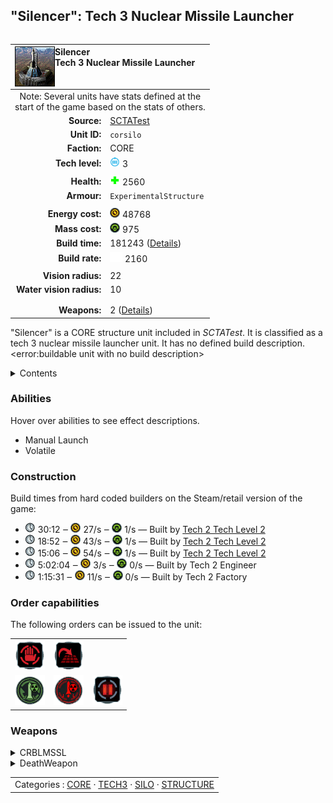 "Silencer": Tech 3 Nuclear Missile Launcher
----
<table align="right">
    <thead>
        <tr>
            <th align="left" colspan="2">
                <img align="left" title="Silencer unit icon" src="icons/units/CORSILO_icon.png" />Silencer<br />Tech 3 Nuclear Missile Launcher
            </th>
        </tr>
    </thead>
    <tbody>
        <tr><td align="center" colspan="2">Note: Several units have stats defined at the<br />start of the game based on the stats of others.</td></tr>
        <tr>
            <td align="right"><strong>Source:</strong></td>
            <td><a href="SCTATest">SCTATest</a></td>
        </tr>
        <tr>
            <td align="right"><strong>Unit ID:</strong></td>
            <td><code>corsilo</code></td>
        </tr>
        <tr>
            <td align="right"><strong>Faction:</strong></td>
            <td>CORE</td>
        </tr>
        <tr>
            <td align="right"><strong>Tech level:</strong></td>
            <td><img src="icons/T3.png" title="Tech 3" /> 3</td>
        </tr>
        <tr><td align="center" colspan="2"></td></tr>
        <tr>
            <td align="right"><strong>Health:</strong></td>
            <td><img src="icons/health.png" title="Health" /> 2560</td>
        </tr>
        <tr>
            <td align="right"><strong>Armour:</strong></td>
            <td><code>ExperimentalStructure</code></td>
        </tr>
        <tr><td align="center" colspan="2"></td></tr>
        <tr>
            <td align="right"><strong>Energy cost:</strong></td>
            <td><img src="icons/energy.png" title="Energy" /> 48768</td>
        </tr>
        <tr>
            <td align="right"><strong>Mass cost:</strong></td>
            <td><img src="icons/mass.png" title="Mass" /> 975</td>
        </tr>
        <tr>
            <td align="right"><strong>Build time:</strong></td>
            <td>181243 (<a href="#construction">Details</a>)</td>
        </tr>
        <tr>
            <td align="right"><strong>Build rate:</strong></td>
            <td><img src="icons/build.png" title="Build" /> 2160</td>
        </tr>
        <tr><td align="center" colspan="2"></td></tr>
        <tr>
            <td align="right"><strong>Vision radius:</strong></td>
            <td>22</td>
        </tr>
        <tr>
            <td align="right"><strong>Water vision radius:</strong></td>
            <td>10</td>
        </tr>
        <tr><td align="center" colspan="2"></td></tr>
        <tr><td align="center" colspan="2"></td></tr>
        <tr>
            <td align="right"><strong>Weapons:</strong></td>
            <td>2 (<a href="#weapons">Details</a>)</td>
        </tr>
    </tbody>
</table>

"Silencer" is a CORE structure unit included in *SCTATest*.
It is classified as a tech 3 nuclear missile launcher unit. It has no defined build description.<error:buildable unit with no build description>

<details>
<summary>Contents</summary>

1. – <a href="#abilities">Abilities</a>
2. – <a href="#construction">Construction</a>
3. – <a href="#order-capabilities">Order capabilities</a>
4. – <a href="#weapons">Weapons</a>
</details>

### Abilities
Hover over abilities to see effect descriptions.

* <span title="Has a counted projectile weapon that needs manually controlling">Manual Launch</span>
* <span title="Has a death weapon">Volatile</span>

### Construction
Build times from hard coded builders on the Steam/retail version of the game:
* <img src="icons/time.png" title="Time" /> 30:12 ‒ <img src="icons/energy.png" title="Energy" /> 27/s ‒ <img src="icons/mass.png" title="Mass" /> 1/s — Built by <a href="CORACA">Tech 2 Tech Level 2</a>
* <img src="icons/time.png" title="Time" /> 18:52 ‒ <img src="icons/energy.png" title="Energy" /> 43/s ‒ <img src="icons/mass.png" title="Mass" /> 1/s — Built by <a href="CORACK">Tech 2 Tech Level 2</a>
* <img src="icons/time.png" title="Time" /> 15:06 ‒ <img src="icons/energy.png" title="Energy" /> 54/s ‒ <img src="icons/mass.png" title="Mass" /> 1/s — Built by <a href="CORACV">Tech 2 Tech Level 2</a>
* <img src="icons/time.png" title="Time" /> 5:02:04 ‒ <img src="icons/energy.png" title="Energy" /> 3/s ‒ <img src="icons/mass.png" title="Mass" /> 0/s — Built by Tech 2 Engineer
* <img src="icons/time.png" title="Time" /> 1:15:31 ‒ <img src="icons/energy.png" title="Energy" /> 11/s ‒ <img src="icons/mass.png" title="Mass" /> 0/s — Built by Tech 2 Factory

### Order capabilities
The following orders can be issued to the unit:
<table>
<td><img float="left" src="icons/orders/stop.png" title="Stop" /></td>
<td><img float="left" src="icons/orders/stand-ground.png" title="Fire State" /></td>
<tr>
<td><img float="left" src="icons/orders/silo-build-nuke.png" title="Build Strategic Missile
Right-click to toggle Auto-Build" /></td>
<td><img float="left" src="icons/orders/launch-nuke.png" title="Launch Strategic Missile" /></td>
<td><img float="left" src="icons/orders/pause.png" title="Pause Construction
Pause/unpause current construction order" /></td>
</table>

### Weapons
<details>
<summary>CRBLMSSL</summary>
<p>
    <table>
        <tr>
            <td align="right"><strong>Target type:</strong></td>
            <td><code>RULEWTT_Unit</code><br />(Anti-Ship, Seabed, &amp; Land)</td>
        </tr>
        <tr>
            <td align="right"><strong>DPS estimate:</strong></td>
            <td>9000 <span title="Note: This only counts listed stats.">(<u>?</u>)</span></td>
        </tr>
        <tr>
            <td align="right"><strong>Damage:</strong></td>
            <td>9000 <span title="Note: This doesn't count additional scripted effects, such as splintering projectiles, and variable scripted damage.">(<u>?</u>)</span></td>
        </tr>
        <tr>
            <td align="right"><strong>Damage radius:</strong></td>
            <td>15</td>
        </tr>
        <tr>
            <td align="right"><strong>Outer damage:</strong></td>
            <td>2500</td>
        </tr>
        <tr>
            <td align="right"><strong>Outer radius:</strong></td>
            <td>30</td>
        </tr>
        <tr>
            <td align="right"><strong>Damage type:</strong></td>
            <td><code>Nuke</code></td>
        </tr>
        <tr>
            <td align="right"><strong>Max range:</strong></td>
            <td>20000</td>
        </tr>
        <tr>
            <td align="right"><strong>Min range:</strong></td>
            <td>0</td>
        </tr>
        <tr>
            <td align="right"><strong>Firing cycle:</strong></td>
            <td>Once every 1.0s <span title="Note: This doesn't count additional delays such as charging, reloading, and others.">(<u>?</u>)</span></td>
        </tr>
        <tr>
            <td align="right"><strong>Projectile storage:</strong></td>
            <td>0/5</td>
        </tr>
    </table>
</p>
</details>
<details>
<summary>DeathWeapon</summary>
<p>
    <table>
        <tr>
            <td align="right"><strong>Damage:</strong></td>
            <td>1000</td>
        </tr>
        <tr>
            <td align="right"><strong>Damage radius:</strong></td>
            <td>5</td>
        </tr>
        <tr>
            <td align="right"><strong>Damage type:</strong></td>
            <td><code>Normal</code></td>
        </tr>
        <tr>
            <td align="right"><strong>Flags:</strong></td>
            <td>Damage friendly</td>
        </tr>
    </table>
</p>
</details>


<table align=center>
<td>Categories : <a href="_categories.CORE">CORE</a> · <a href="_categories.TECH3">TECH3</a> · <a href="_categories.SILO">SILO</a> · <a href="_categories.STRUCTURE">STRUCTURE</a>
